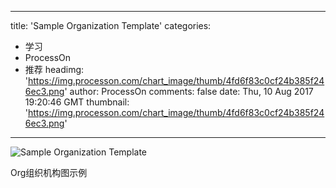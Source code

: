 
---
title: 'Sample Organization Template'
categories: 
 - 学习
 - ProcessOn
 - 推荐
headimg: 'https://img.processon.com/chart_image/thumb/4fd6f83c0cf24b385f246ec3.png'
author: ProcessOn
comments: false
date: Thu, 10 Aug 2017 19:20:46 GMT
thumbnail: 'https://img.processon.com/chart_image/thumb/4fd6f83c0cf24b385f246ec3.png'
---

<div>   
<img class="thumb" alt="Sample Organization Template" src="https://img.processon.com/chart_image/thumb/4fd6f83c0cf24b385f246ec3.png" referrerpolicy="no-referrer">
<p>Org组织机构图示例</p>  
</div>
            